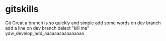 # gitskills
Git Creat a branch is so quickly and simple
add some words on dev branch
add a line on dev branch
   delect "kill me"
ydw_develop_add_aaaaaaaaaaaaaaaa
